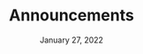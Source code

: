 ---
layout: proto/announcements
categories: [prototype, announcements]
title: Announcements
type: [sub-nav-item, prototype]
permalink: /prototype/announcements/
description: Announcements page
date: "January 27, 2022"
hero-image: https://via.placeholder.com/1200x300
intro-text: Summary text to add in hero – 140 characters max – temp incididunt ut labore et dolore magna aliqua. Interdum velit euismod in pellentesque. Libero justo laoreet sit amet cursus.
accordion:
  - title: Agency
  - title: Keyword
buttons:
  - style: outline
    text: Clear Filters
  - style: base
    text: Filter
announcements:
  - title: Gears of Government President’s Award winners
    href: https://trumpadministration.archives.performance.gov/presidents-winners-press-release/
    date: March 2, 2023
    author: Sondra Ainsworth and Constance Lu
    img: /assets/images/announcement_collection.png
    alt: Iowa_wind
    content: >
            Today, the Administration announces the winners of the Gears of Government President’s Award. This   program recognizes the contributions of individuals and teams across the federal workforce who make a 
            profound difference in the lives of the American people.
  - title: Announcement Heading
    href:
    date: March 27, 2023
    author: Jena Johnson
    content: Lorem ipsum dolor sit amet, consectetur adipiscing elit, sed do eiusmod tempor incididunt ut labore et dolore magna aliqua. Dolor purus non enim praesent elementum facilisis leo vel fringilla. Purus gravida quis blandit turpis cursus in hac habitasse. Libero id faucibus nisl tincidunt eget nullam non nisi.
  - title: Announcement Heading
    href:
    date: April 10, 2023
    author: Scott Anderson
    img: https://via.placeholder.com/150
    alt: placeholder image
    content: Tellus orci ac auctor augue mauris augue. Libero enim sed faucibus turpis in. Mauris nunc congue nisi vitae suscipit tellus mauris a diam. Ultricies integer quis auctor elit sed. Volutpat maecenas volutpat blandit aliquam etiam erat.
---